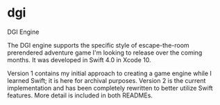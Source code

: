# dgi
DGI Engine

The DGI engine supports the specific style of escape-the-room prerendered adventure game I'm looking to release over the coming months. It was developed in Swift 4.0 in Xcode 10.

Version 1 contains my initial approach to creating a game engine while I learned Swift; it is here for archival purposes. Version 2 is the current implementation and has been completely rewritten to better utilize Swift features. More detail is included in both READMEs.
